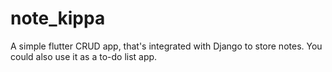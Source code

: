 # note_kippa

A simple flutter CRUD app, that's integrated with Django to store notes. You could also use it as a to-do list app.
